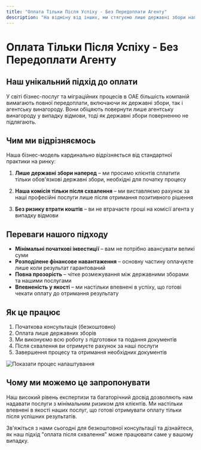 ```yaml
---
title: "Оплата Тільки Після Успіху - Без Передоплати Агенту"
description: "На відміну від інших, ми стягуємо лише державні збори наперед, а плату за послуги - після схвалення. Без ризику, повна прозорість та гарантований результат."
---
```


# Оплата Тільки Після Успіху - Без Передоплати Агенту

## Наш унікальний підхід до оплати

У світі бізнес-послуг та міграційних процесів в ОАЕ більшість компаній вимагають повної передоплати, включаючи як державні збори, так і агентську винагороду. Вони обіцяють повернути лише агентську винагороду у випадку відмови, тоді як державні збори поверненню не підлягають.

## Чим ми відрізняємось

Наша бізнес-модель кардинально відрізняється від стандартної практики на ринку:

1. **Лише державні збори наперед** – ми просимо клієнтів сплатити тільки обов'язкові державні збори, необхідні для початку процесу
2. **Наша комісія тільки після схвалення** – ми виставляємо рахунок за наші професійні послуги лише після отримання позитивного рішення

3. **Без ризику втрати коштів** – ви не втрачаєте гроші на комісії агента у випадку відмови

## Переваги нашого підходу

- **Мінімальні початкові інвестиції** – вам не потрібно авансувати великі суми
- **Розподілене фінансове навантаження** – основну частину оплачуєте лише коли результат гарантований
- **Повна прозорість** – чітке розмежування між державними зборами та нашими послугами
- **Впевненість у якості** – ми настільки впевнені в успіху, що готові чекати оплату до отримання результату

## Як це працює

1. Початкова консультація (безкоштовно)
2. Оплата лише державних зборів
3. Ми виконуємо всю роботу з підготовки та подання документів
4. Після схвалення ви отримуєте рахунок за наші послуги
5. Завершення процесу та отримання необхідних документів

![Показати процес налаштування](/img/post-payment-process.svg)

## Чому ми можемо це запропонувати

Наш високий рівень експертизи та багаторічний досвід дозволяють нам надавати послуги з мінімальним ризиком для клієнтів. Ми настільки впевнені в якості наших послуг, що готові отримувати оплату тільки після успішних результатів.

Зв'яжіться з нами сьогодні для безкоштовної консультації та дізнайтеся, як наш підхід "оплата після схвалення" може працювати саме у вашому випадку.